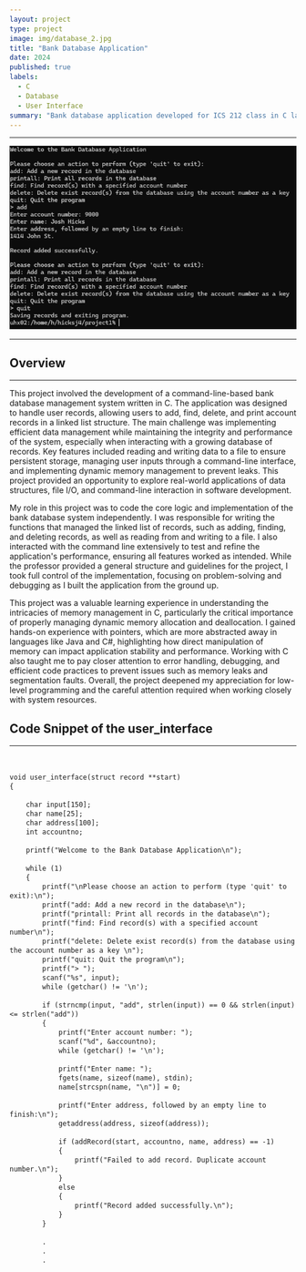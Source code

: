 ```yaml
---
layout: project
type: project
image: img/database_2.jpg
title: "Bank Database Application"
date: 2024
published: true
labels:
  - C
  - Database
  - User Interface
summary: "Bank database application developed for ICS 212 class in C langugage. Provides user interface to interact with a bank database using a record structure."
---
```


<hr>

<div style="text-align: center;">
  <img class="img-fluid" src="../img/bankapp1.png" alt="Bank App Screenshot">
</div>

<hr>

## Overview

<hr>

This project involved the development of a command-line-based bank database management system written in C. The application was designed to handle user records, allowing users to add, find, delete, and print account records in a linked list structure. The main challenge was implementing efficient data management while maintaining the integrity and performance of the system, especially when interacting with a growing database of records. Key features included reading and writing data to a file to ensure persistent storage, managing user inputs through a command-line interface, and implementing dynamic memory management to prevent leaks. This project provided an opportunity to explore real-world applications of data structures, file I/O, and command-line interaction in software development.

My role in this project was to code the core logic and implementation of the bank database system independently. I was responsible for writing the functions that managed the linked list of records, such as adding, finding, and deleting records, as well as reading from and writing to a file. I also interacted with the command line extensively to test and refine the application's performance, ensuring all features worked as intended. While the professor provided a general structure and guidelines for the project, I took full control of the implementation, focusing on problem-solving and debugging as I built the application from the ground up.

This project was a valuable learning experience in understanding the intricacies of memory management in C, particularly the critical importance of properly managing dynamic memory allocation and deallocation. I gained hands-on experience with pointers, which are more abstracted away in languages like Java and C#, highlighting how direct manipulation of memory can impact application stability and performance. Working with C also taught me to pay closer attention to error handling, debugging, and efficient code practices to prevent issues such as memory leaks and segmentation faults. Overall, the project deepened my appreciation for low-level programming and the careful attention required when working closely with system resources.

## Code Snippet of the user_interface

<hr>

<pre><code class="language-c">

void user_interface(struct record **start)
{

    char input[150];
    char name[25];
    char address[100];
    int accountno;

    printf("Welcome to the Bank Database Application\n");

    while (1)
    {
        printf("\nPlease choose an action to perform (type 'quit' to exit):\n");
        printf("add: Add a new record in the database\n");
        printf("printall: Print all records in the database\n");
        printf("find: Find record(s) with a specified account number\n");
        printf("delete: Delete exist record(s) from the database using the account number as a key \n");
        printf("quit: Quit the program\n");
        printf("> ");
        scanf("%s", input);
        while (getchar() != '\n');

        if (strncmp(input, "add", strlen(input)) == 0 && strlen(input) <= strlen("add"))
        {
            printf("Enter account number: ");
            scanf("%d", &accountno);
            while (getchar() != '\n');

            printf("Enter name: ");
            fgets(name, sizeof(name), stdin);
            name[strcspn(name, "\n")] = 0;

            printf("Enter address, followed by an empty line to finish:\n");
            getaddress(address, sizeof(address));

            if (addRecord(start, accountno, name, address) == -1)
            {
                printf("Failed to add record. Duplicate account number.\n");
            }
            else
            {
                printf("Record added successfully.\n");
            }
        }
        
        .
        .
        .

</code></pre>
